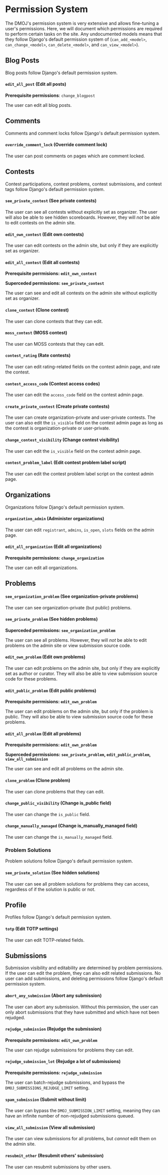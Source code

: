 # Permission System

The DMOJ's permission system is very extensive and allows fine-tuning a user's permissions. Here, we will document which permissions are required to perform certain tasks on the site. Any undocumented models means that they follow Django's default permission system of (`can_add_<model>`, `can_change_<model>`, `can_delete_<model>`, and `can_view_<model>`).

## Blog Posts
Blog posts follow Django's default permission system.

#### `edit_all_post` (Edit all posts)
**Prerequisite permissions**: `change_blogpost`

The user can edit all blog posts.

## Comments
Comments and comment locks follow Django's default permission system.

#### `override_comment_lock` (Override comment lock)
The user can post comments on pages which are comment locked.

## Contests
Contest participations, contest problems, contest submissions, and contest tags follow Django's default permission system.

#### `see_private_contest` (See private contests)
The user can see all contests without explicitly set as organizer. The user will also be able to see hidden scoreboards. However, they will *not* be able to edit contests on the admin site.

#### `edit_own_contest` (Edit own contests)
The user can edit contests on the admin site, but only if they are explicitly set as organizer.

#### `edit_all_contest` (Edit all contests)
**Prerequisite perrmisions: `edit_own_contest`**

**Superceded permissions: `see_private_contest`**

The user can see and edit all contests on the admin site without explicitly set as organizer.

#### `clone_contest` (Clone contest)
The user can clone contests that they can edit.

#### `moss_contest` (MOSS contest)
The user can MOSS contests that they can edit.

#### `contest_rating` (Rate contests)
The user can edit rating-related fields on the contest admin page, and rate the contest.

#### `contest_access_code` (Contest access codes)
The user can edit the `access_code` field on the contest admin page.

#### `create_private_contest` (Create private contests)
The user can create organization-private and user-private contests. The user can also edit the `is_visible` field 
on the contest admin page as long as the contest is organization-private or user-private.

#### `change_contest_visibility` (Change contest visibility)
The user can edit the `is_visible` field on the contest admin page.

#### `contest_problem_label` (Edit contest problem label script)
The user can edit the contest problem label script on the contest admin page.

## Organizations
Organizations follow Django's default permission system.

#### `organization_admin` (Administer organizations)
The user can edit `registrant`, `admins`, `is_open`, `slots` fields on the admin page.

#### `edit_all_organization` (Edit all organizations)
**Prerequisite permissions: `change_organization`**

The user can edit all organizations.

## Problems

#### `see_organization_problem` (See organization-private problems)
The user can see organization-private (but public) problems.

#### `see_private_problem` (See hidden problems)
**Superceded permissions: `see_organization_problem`**

The user can see all problems. However, they will *not* be able to edit problems on the admin site or view submission source code.

#### `edit_own_problem` (Edit own problems)
The user can edit problems on the admin site, but only if they are explicitly set as author or curator. They will also be able to view submission source code for these problems.

#### `edit_public_problem` (Edit public problems)
**Prerequisite perrmisions: `edit_own_problem`**

The user can edit problems on the admin site, but only if the problem is public. They will also be able to view submission source code for these problems.

#### `edit_all_problem` (Edit all problems)
**Prerequisite perrmisions: `edit_own_problem`**

**Superceded permissions: `see_private_problem`, `edit_public_problem`, `view_all_submission`**

The user can see and edit all problems on the admin site.

#### `clone_problem` (Clone problem)
The user can clone problems that they can edit.

#### `change_public_visibility` (Change is_public field)
The user can change the `is_public` field.

#### `change_manually_managed` (Change is_manually_managed field)
The user can change the `is_manually_managed` field.

### Problem Solutions
Problem solutions follow Django's default permission system.

#### `see_private_solution` (See hidden solutions)
The user can see all problem solutions for problems they can access, regardless of if the solution is public or not.

## Profile
Profiles follow Django's default permission system.    

#### `totp` (Edit TOTP settings)
The user can edit TOTP-related fields.

## Submissions

Submission visibility and editability are determined by problem permissions. 
If the user can edit the problem, they can also edit related submissions.
No user can add submissions, and deleting permissions follow Django's default permission system.


#### `abort_any_submission` (Abort any submission)
The user can abort any submission. Without this permission, the user can only abort 
submissions that they have submitted and which have not been rejudged.

#### `rejudge_submission` (Rejudge the submission)

**Prerequisite permissions: `edit_own_problem`**

The user can rejudge submissions for problems they can edit.

#### `rejudge_submission_lot` (Rejudge a lot of submissions)

**Prerequisite permissions: `rejudge_submission`**

The user can batch-rejudge submissions, and bypass the `DMOJ_SUBMISSIONS_REJUDGE_LIMIT` setting.

#### `spam_submission` (Submit without limit)

The user can bypass the `DMOJ_SUBMISSION_LIMIT` setting, meaning they can have an infinite number of non-rejudged submissions queued.

#### `view_all_submission` (View all submission)

The user can view submissions for all problems, but *cannot* edit them on the admin site.

#### `resubmit_other` (Resubmit others' submission)

The user can resubmit submissions by other users.
